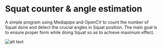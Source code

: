 # Squat counter & angle estimation 

A simple program using Mediapipe and OpenCV to count the number of Squat done and  detect the crucial angles in Squat position. The main goal is to ensure proper form while doing Squat so as to achieve maximum effect.





![alt text](images/yt_squat.gif?style=centerme)

